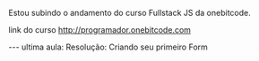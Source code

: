 Estou subindo o andamento do curso Fullstack JS da onebitcode.

link do curso
http://programador.onebitcode.com

--- ultima aula: Resolução: Criando seu primeiro Form
